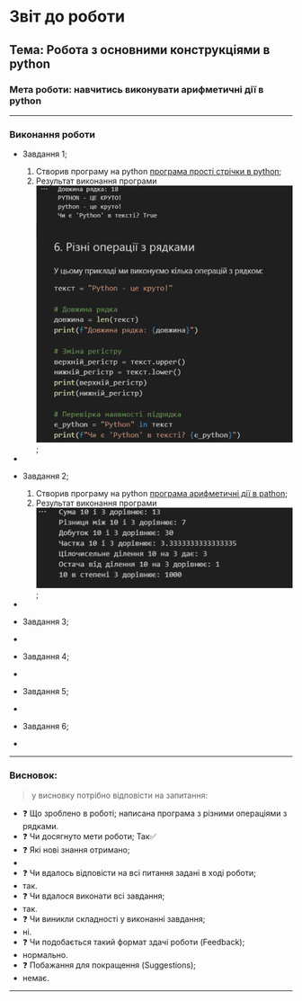 # Звіт до роботи
## Тема: Робота з основними конструкціями в python 
### Мета роботи: навчитись виконувати арифметичні дії в python

---
### Виконання роботи
*   Завдання 1;
    1. Створив  програму на python  [програма прості стрічки в python](1py.ipynb);
    1. Результат виконання програми ![Результат виконання програми](Screenshot_1.png);

* 

*   Завдання 2;
    1. Створив  програму на python  [програма арифметичні дії в pathon](2py.ipynb);
    1. Результат виконання програми ![Результат виконання програми](Screenshot_2.png); 
* 
* Завдання 3;

*  
* Завдання 4;

*  
* Завдання 5;

* 
* Завдання 6;

*    
---
### Висновок:
> у висновку потрібно відповісти на запитання:

- :question: Що зроблено в роботі;
написана програма з різними операціями з рядками.
- :question: Чи досягнуто мети роботи;
Так✅
- :question: Які нові знання отримано;
- 
- :question: Чи вдалось відповісти на всі питання задані в ході роботи;
- так.
- :question: Чи вдалося виконати всі завдання;
- так.
- :question: Чи виникли складності у виконанні завдання;
- ні.
- :question: Чи подобається такий формат здачі роботи (Feedback);
- нормально. 
- :question: Побажання для покращення (Suggestions);
- немає.
---